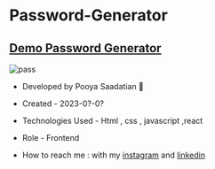 # Password-Generator
## [Demo Password Generator](https://p-stn.github.io/password-generator-/)


![pass](https://github.com/p-stn/password-generator-/assets/63667741/0abbed63-642d-4a02-a1d5-66839c25dfe2)






- Developed by Pooya Saadatian 🤙

-  Created - 2023-0?-0?

- Technologies Used - Html , css , javascript ,react 

- Role - Frontend

- How to reach me : with my [instagram](https://instagram.com/poya_saadatian) and [linkedin](https://linkedin.com/in/pooya-saadatian-35ab24278)
